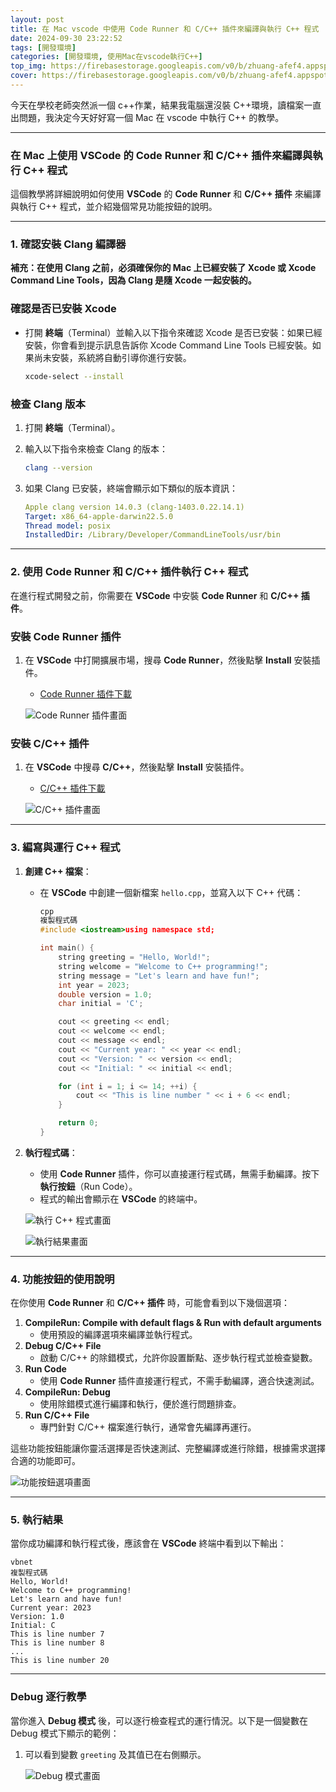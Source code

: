 ```yaml
---
layout: post
title: 在 Mac vscode 中使用 Code Runner 和 C/C++ 插件來編譯與執行 C++ 程式
date: 2024-09-30 23:22:52
tags: [開發環境]
categories: [開發環境, 使用Mac在vscode執行C++]
top_img: https://firebasestorage.googleapis.com/v0/b/zhuang-afef4.appspot.com/o/KingKaiZhuang.github.io%2Fmac%20%E5%9C%A8%20vscode%20%E5%9F%B7%E8%A1%8C%20c%2B%2B%2Flogo.webp?alt=media&token=81620eff-892d-4194-9b04-d8ddf12fae6c
cover: https://firebasestorage.googleapis.com/v0/b/zhuang-afef4.appspot.com/o/KingKaiZhuang.github.io%2Fmac%20%E5%9C%A8%20vscode%20%E5%9F%B7%E8%A1%8C%20c%2B%2B%2Flogo.webp?alt=media&token=81620eff-892d-4194-9b04-d8ddf12fae6c
---
```


今天在學校老師突然派一個 c++作業，結果我電腦還沒裝 C++環境，讀檔案一直出問題，我決定今天好好寫一個 Mac 在 vscode 中執行 C++ 的教學。

---

### 在 Mac 上使用 VSCode 的 Code Runner 和 C/C++ 插件來編譯與執行 C++ 程式

這個教學將詳細說明如何使用 **VSCode** 的 **Code Runner** 和 **C/C++ 插件** 來編譯與執行 C++ 程式，並介紹幾個常見功能按鈕的說明。

---

### 1. 確認安裝 Clang 編譯器

**補充：在使用 Clang 之前，必須確保你的 Mac 上已經安裝了 Xcode 或 Xcode Command Line Tools，因為 Clang 是隨 Xcode 一起安裝的。**

### **確認是否已安裝 Xcode**

- 打開 **終端**（Terminal）並輸入以下指令來確認 Xcode 是否已安裝：如果已經安裝，你會看到提示訊息告訴你 Xcode Command Line Tools 已經安裝。如果尚未安裝，系統將自動引導你進行安裝。
  ```bash
  xcode-select --install
  ```

### **檢查 Clang 版本**

1. 打開 **終端**（Terminal）。
2. 輸入以下指令來檢查 Clang 的版本：

   ```bash
   clang --version
   ```

3. 如果 Clang 已安裝，終端會顯示如下類似的版本資訊：

   ```yaml
   Apple clang version 14.0.3 (clang-1403.0.22.14.1)
   Target: x86_64-apple-darwin22.5.0
   Thread model: posix
   InstalledDir: /Library/Developer/CommandLineTools/usr/bin
   ```

---

### 2. 使用 Code Runner 和 C/C++ 插件執行 C++ 程式

在進行程式開發之前，你需要在 **VSCode** 中安裝 **Code Runner** 和 **C/C++ 插件**。

### **安裝 Code Runner 插件**

1. 在 **VSCode** 中打開擴展市場，搜尋 **Code Runner**，然後點擊 **Install** 安裝插件。

   - [Code Runner 插件下載](https://marketplace.visualstudio.com/items?itemName=formulahendry.code-runner)

   ![Code Runner 插件畫面](https://firebasestorage.googleapis.com/v0/b/zhuang-afef4.appspot.com/o/KingKaiZhuang.github.io%2Fmac%20%E5%9C%A8%20vscode%20%E5%9F%B7%E8%A1%8C%20c%2B%2B%2Fvscode-c%2B%2B2.png?alt=media&token=e98ba65b-edb2-4297-9624-958312ecacb9)

### **安裝 C/C++ 插件**

1. 在 **VSCode** 中搜尋 **C/C++**，然後點擊 **Install** 安裝插件。

   - [C/C++ 插件下載](https://marketplace.visualstudio.com/items?itemName=ms-vscode.cpptools)

   ![C/C++ 插件畫面](https://firebasestorage.googleapis.com/v0/b/zhuang-afef4.appspot.com/o/KingKaiZhuang.github.io%2Fmac%20%E5%9C%A8%20vscode%20%E5%9F%B7%E8%A1%8C%20c%2B%2B%2Fvscode-c%2B%2B1.png?alt=media&token=1c42e65c-d4b0-4e61-862a-78d16a519637)

---

### 3. 編寫與運行 C++ 程式

1. **創建 C++ 檔案**：

   - 在 **VSCode** 中創建一個新檔案 `hello.cpp`，並寫入以下 C++ 代碼：

     ```cpp
     cpp
     複製程式碼
     #include <iostream>using namespace std;

     int main() {
         string greeting = "Hello, World!";
         string welcome = "Welcome to C++ programming!";
         string message = "Let's learn and have fun!";
         int year = 2023;
         double version = 1.0;
         char initial = 'C';

         cout << greeting << endl;
         cout << welcome << endl;
         cout << message << endl;
         cout << "Current year: " << year << endl;
         cout << "Version: " << version << endl;
         cout << "Initial: " << initial << endl;

         for (int i = 1; i <= 14; ++i) {
             cout << "This is line number " << i + 6 << endl;
         }

         return 0;
     }

     ```

2. **執行程式碼**：

   - 使用 **Code Runner** 插件，你可以直接運行程式碼，無需手動編譯。按下 **執行按鈕**（Run Code）。
   - 程式的輸出會顯示在 **VSCode** 的終端中。

   ![執行 C++ 程式畫面](https://firebasestorage.googleapis.com/v0/b/zhuang-afef4.appspot.com/o/KingKaiZhuang.github.io%2Fmac%20%E5%9C%A8%20vscode%20%E5%9F%B7%E8%A1%8C%20c%2B%2B%2Fvscode-c%2B%2B3.png?alt=media&token=f0a05a16-640f-4afc-9e49-0845bb5f7328)

   ![執行結果畫面](https://firebasestorage.googleapis.com/v0/b/zhuang-afef4.appspot.com/o/KingKaiZhuang.github.io%2Fmac%20%E5%9C%A8%20vscode%20%E5%9F%B7%E8%A1%8C%20c%2B%2B%2Fvscode-c%2B%2B4.png?alt=media&token=b54995aa-fb3d-43ba-9aae-96d777de5f59)

---

### 4. 功能按鈕的使用說明

在你使用 **Code Runner** 和 **C/C++ 插件** 時，可能會看到以下幾個選項：

1. **CompileRun: Compile with default flags & Run with default arguments**
   - 使用預設的編譯選項來編譯並執行程式。
2. **Debug C/C++ File**
   - 啟動 C/C++ 的除錯模式，允許你設置斷點、逐步執行程式並檢查變數。
3. **Run Code**
   - 使用 **Code Runner** 插件直接運行程式，不需手動編譯，適合快速測試。
4. **CompileRun: Debug**
   - 使用除錯模式進行編譯和執行，便於進行問題排查。
5. **Run C/C++ File**
   - 專門針對 C/C++ 檔案進行執行，通常會先編譯再運行。

這些功能按鈕能讓你靈活選擇是否快速測試、完整編譯或進行除錯，根據需求選擇合適的功能即可。

![功能按鈕選項畫面](https://firebasestorage.googleapis.com/v0/b/zhuang-afef4.appspot.com/o/KingKaiZhuang.github.io%2Fmac%20%E5%9C%A8%20vscode%20%E5%9F%B7%E8%A1%8C%20c%2B%2B%2Fvscode-c%2B%2B5.png?alt=media&token=16237bbf-7d95-4230-965b-d06e511aa7b5)

---

### 5. 執行結果

當你成功編譯和執行程式後，應該會在 **VSCode** 終端中看到以下輸出：

```vbnet
vbnet
複製程式碼
Hello, World!
Welcome to C++ programming!
Let's learn and have fun!
Current year: 2023
Version: 1.0
Initial: C
This is line number 7
This is line number 8
...
This is line number 20

```

---

### Debug 逐行教學

當你進入 **Debug 模式** 後，可以逐行檢查程式的運行情況。以下是一個變數在 Debug 模式下顯示的範例：

1. 可以看到變數 `greeting` 及其值已在右側顯示。

   ![Debug 模式畫面](https://firebasestorage.googleapis.com/v0/b/zhuang-afef4.appspot.com/o/KingKaiZhuang.github.io%2Fmac%20%E5%9C%A8%20vscode%20%E5%9F%B7%E8%A1%8C%20c%2B%2B%2Fvscode-c%2B%2B6.png?alt=media&token=e0b4e072-a7ef-43a6-9845-65716b722a96)
